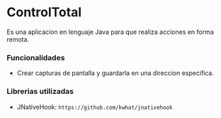 # ControlTotal
Es una aplicacion en lenguaje Java para que realiza acciones en forma remota.

### Funcionalidades
* Crear capturas de pantalla y guardarla en una direccion especifica.

### Librerias utilizadas
* JNativeHook: `https://github.com/kwhat/jnativehook`

